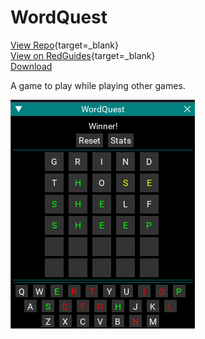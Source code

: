 # WordQuest

[View Repo](https://gitlab.com/aquietone/wordquest){target=_blank}  
[View on RedGuides](https://www.redguides.com/community/resources/wordquest.2455/){target=_blank}  
[Download](https://gitlab.com/aquietone/wordquest/-/archive/main/wordquest-main.zip)  

A game to play while playing other games.

![](../images/wordquest.png)